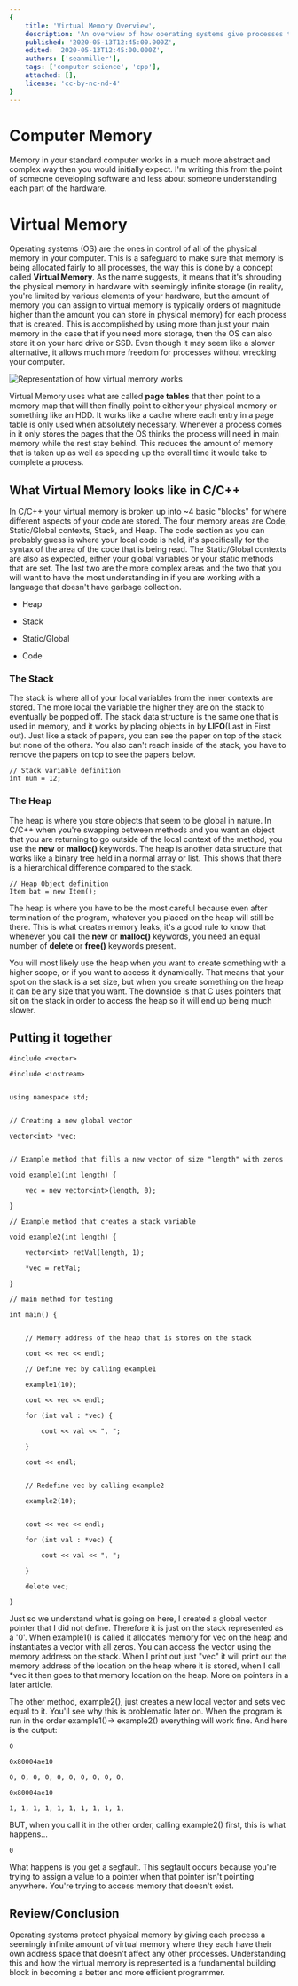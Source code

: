 ```yaml
---
{
    title: 'Virtual Memory Overview',
    description: 'An overview of how operating systems give processes their own address space.',
    published: '2020-05-13T12:45:00.000Z',
    edited: '2020-05-13T12:45:00.000Z',
    authors: ['seanmiller'],
    tags: ['computer science', 'cpp'],
    attached: [],
    license: 'cc-by-nc-nd-4'
}
---
```


# Computer Memory

  

Memory in your standard computer works in a much more abstract and complex way then you would initially expect. I'm writing this from the point of someone developing software and less about someone understanding each part of the hardware.

  
  

# Virtual Memory

  

Operating systems (OS) are the ones in control of all of the physical memory in your computer. This is a safeguard to make sure that memory is being allocated fairly to all processes, the way this is done by a concept called **Virtual Memory**. As the name suggests, it means that it's shrouding the physical memory in hardware with seemingly infinite storage (in reality, you're limited by various elements of your hardware, but the amount of memory you can assign to virtual memory is typically orders of magnitude higher than the amount you can store in physical memory) for each process that is created. This is accomplished by using more than just your main memory in the case that if you need more storage, then the OS can also store it on your hard drive or SSD. Even though it may seem like a slower alternative, it allows much more freedom for processes without wrecking your computer.

  

![Representation of how virtual memory works](./virtual_memory.png)

  

Virtual Memory uses what are called **page tables** that then point to a memory map that will then finally point to either your physical memory or something like an HDD. It works like a cache where each entry in a page table is only used when absolutely necessary. Whenever a process comes in it only stores the pages that the OS thinks the process will need in main memory while the rest stay behind. This reduces the amount of memory that is taken up as well as speeding up the overall time it would take to complete a process.

  

## What Virtual Memory looks like in C/C++

  

In C/C++ your virtual memory is broken up into ~4 basic "blocks" for where different aspects of your code are stored. The four memory areas are Code, Static/Global contexts, Stack, and Heap. The code section as you can probably guess is where your local code is held, it's specifically for the syntax of the area of the code that is being read. The Static/Global contexts are also as expected, either your global variables or your static methods that are set. The last two are the more complex areas and the two that you will want to have the most understanding in if you are working with a language that doesn't have garbage collection.

  

- Heap

- Stack

- Static/Global

- Code

  

### The Stack

The stack is where all of your local variables from the inner contexts are stored. The more local the variable the higher they are on the stack to eventually be popped off. The stack data structure is the same one that is used in memory, and it works by placing objects in by **LIFO**(Last in First out). Just like a stack of papers, you can see the paper on top of the stack but none of the others. You also can't reach inside of the stack, you have to remove the papers on top to see the papers below.

  

	// Stack variable definition
	int num = 12;

  

### The Heap

The heap is where you store objects that seem to be global in nature. In C/C++ when you're swapping between methods and you want an object that you are returning to go outside of the local context of the method, you use the **new** or **malloc()** keywords. The heap is another data structure that works like a binary tree held in a normal array or list. This shows that there is a hierarchical difference compared to the stack.

  

	// Heap Object definition
	Item bat = new Item();

  

The heap is where you have to be the most careful because even after termination of the program, whatever you placed on the heap will still be there. This is what creates memory leaks, it's a good rule to know that whenever you call the **new** or **malloc()** keywords, you need an equal number of **delete** or **free()** keywords present.

  

You will most likely use the heap when you want to create something with a higher scope, or if you want to access it dynamically. That means that your spot on the stack is a set size, but when you create something on the heap it can be any size that you want. The downside is that C uses pointers that sit on the stack in order to access the heap so it will end up being much slower.

  

## Putting it together

  

	#include <vector>

	#include <iostream>
	

	using namespace std;
	

	// Creating a new global vector

	vector<int> *vec;
	

	// Example method that fills a new vector of size "length" with zeros

	void example1(int length) {

		vec = new vector<int>(length, 0);

	}

	// Example method that creates a stack variable

	void example2(int length) {

		vector<int> retVal(length, 1);

		*vec = retVal;

	}

	// main method for testing

	int main() {
	

		// Memory address of the heap that is stores on the stack

		cout << vec << endl;

		// Define vec by calling example1

		example1(10);

		cout << vec << endl;

		for (int val : *vec) {

			cout << val << ", ";

		}

		cout << endl;


		// Redefine vec by calling example2

		example2(10);
		

		cout << vec << endl;

		for (int val : *vec) {

			cout << val << ", ";

		}

		delete vec;

	}

  

Just so we understand what is going on here, I created a global vector pointer that I did not define. Therefore it is just on the stack represented as a '0'. When example1() is called it allocates memory for vec on the heap and instantiates a vector with all zeros. You can access the vector using the memory address on the stack. When I print out just "vec" it will print out the memory address of the location on the heap where it is stored, when I call *vec it then goes to that memory location on the heap. More on pointers in a later article.

  

The other method, example2(), just creates a new local vector and sets vec equal to it. You'll see why this is problematic later on. When the program is run in the order example1()$\to$ example2() everything will work fine. And here is the output:

  

	0

	0x80004ae10

	0, 0, 0, 0, 0, 0, 0, 0, 0, 0,

	0x80004ae10

	1, 1, 1, 1, 1, 1, 1, 1, 1, 1,

BUT, when you call it in the other order, calling example2() first, this is what happens...

  

	0

  

What happens is you get a segfault. This segfault occurs because you're trying to assign a value to a pointer when that pointer isn't pointing anywhere. You're trying to access memory that doesn't exist.

  

## Review/Conclusion

  

Operating systems protect physical memory by giving each process a seemingly infinite amount of virtual memory where they each have their own address space that doesn't affect any other processes. Understanding this and how the virtual memory is represented is a fundamental building block in becoming a better and more efficient programmer.
